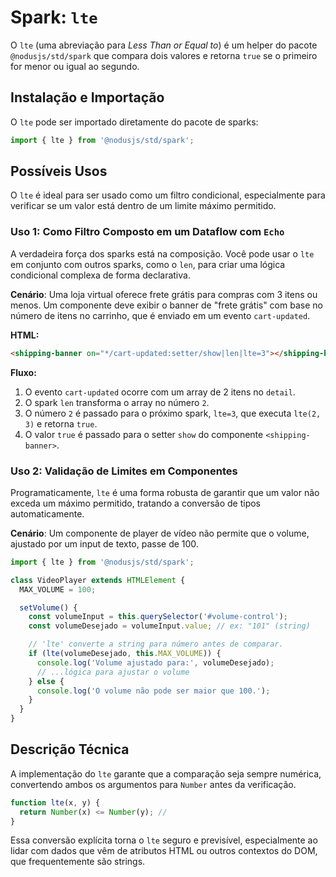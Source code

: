 # Spark: `lte`

O `lte` (uma abreviação para *Less Than or Equal to*) é um helper do pacote `@nodusjs/std/spark` que compara dois valores e retorna `true` se o primeiro for menor ou igual ao segundo.

## Instalação e Importação

O `lte` pode ser importado diretamente do pacote de sparks:

```javascript
import { lte } from '@nodusjs/std/spark';
```

## Possíveis Usos

O `lte` é ideal para ser usado como um filtro condicional, especialmente para verificar se um valor está dentro de um limite máximo permitido.

### Uso 1: Como Filtro Composto em um Dataflow com `Echo`

A verdadeira força dos sparks está na composição. Você pode usar o `lte` em conjunto com outros sparks, como o `len`, para criar uma lógica condicional complexa de forma declarativa.

**Cenário**: Uma loja virtual oferece frete grátis para compras com 3 itens ou menos. Um componente deve exibir o banner de "frete grátis" com base no número de itens no carrinho, que é enviado em um evento `cart-updated`.

**HTML:**

```html
<shipping-banner on="*/cart-updated:setter/show|len|lte=3"></shipping-banner>
```

**Fluxo:**

1.  O evento `cart-updated` ocorre com um array de 2 itens no `detail`.
2.  O spark `len` transforma o array no número `2`.
3.  O número `2` é passado para o próximo spark, `lte=3`, que executa `lte(2, 3)` e retorna `true`.
4.  O valor `true` é passado para o setter `show` do componente `<shipping-banner>`.

### Uso 2: Validação de Limites em Componentes

Programaticamente, `lte` é uma forma robusta de garantir que um valor não exceda um máximo permitido, tratando a conversão de tipos automaticamente.

**Cenário**: Um componente de player de vídeo não permite que o volume, ajustado por um input de texto, passe de 100.

```javascript
import { lte } from '@nodusjs/std/spark';

class VideoPlayer extends HTMLElement {
  MAX_VOLUME = 100;

  setVolume() {
    const volumeInput = this.querySelector('#volume-control');
    const volumeDesejado = volumeInput.value; // ex: "101" (string)

    // 'lte' converte a string para número antes de comparar.
    if (lte(volumeDesejado, this.MAX_VOLUME)) {
      console.log('Volume ajustado para:', volumeDesejado);
      // ...lógica para ajustar o volume
    } else {
      console.log('O volume não pode ser maior que 100.');
    }
  }
}
```

## Descrição Técnica

A implementação do `lte` garante que a comparação seja sempre numérica, convertendo ambos os argumentos para `Number` antes da verificação.

```javascript
function lte(x, y) {
  return Number(x) <= Number(y); //
}
```

Essa conversão explícita torna o `lte` seguro e previsível, especialmente ao lidar com dados que vêm de atributos HTML ou outros contextos do DOM, que frequentemente são strings.
